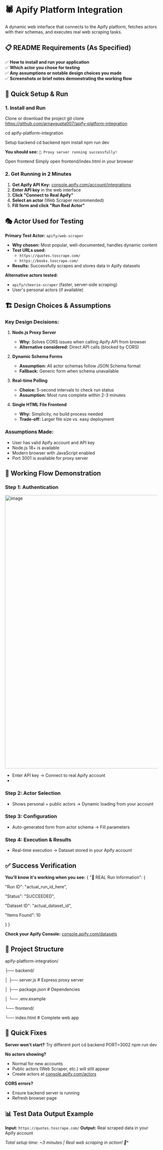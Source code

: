 # 🕷️ Apify Platform Integration

A dynamic web interface that connects to the Apify platform, fetches actors with their schemas, and executes real web scraping tasks.

## 📋 README Requirements (As Specified)

✅ **How to install and run your application**  
✅ **Which actor you chose for testing**  
✅ **Any assumptions or notable design choices you made**  
✅ **Screenshots or brief notes demonstrating the working flow**

## 🚀 Quick Setup & Run

### 1. Install and Run

Clone or download the project
git clone https://github.com/arnavgupta007/apify-platform-integration

cd apify-platform-integration

Setup backend
cd backend
npm install
npm run dev


**You should see:** `🎉 Proxy server running successfully!`

Open frontend
Simply open frontend/index.html in your browser


### 2. Get Running in 2 Minutes

1. **Get Apify API Key:** [console.apify.com/account/integrations](https://console.apify.com/account/integrations)
2. **Enter API key** in the web interface
3. **Click "Connect to Real Apify"**
4. **Select an actor** (Web Scraper recommended)
5. **Fill form and click "Run Real Actor"**

## 🎭 Actor Used for Testing

**Primary Test Actor:** `apify/web-scraper`
- **Why chosen:** Most popular, well-documented, handles dynamic content
- **Test URLs used:** 
  - `https://quotes.toscrape.com/`
  - `https://books.toscrape.com/`
- **Results:** Successfully scrapes and stores data in Apify datasets

**Alternative actors tested:**
- `apify/cheerio-scraper` (faster, server-side scraping)
- User's personal actors (if available)

## 🏗️ Design Choices & Assumptions

### Key Design Decisions:

1. **Node.js Proxy Server**
   - **Why:** Solves CORS issues when calling Apify API from browser
   - **Alternative considered:** Direct API calls (blocked by CORS)

2. **Dynamic Schema Forms**
   - **Assumption:** All actor schemas follow JSON Schema format
   - **Fallback:** Generic form when schema unavailable

3. **Real-time Polling**
   - **Choice:** 5-second intervals to check run status
   - **Assumption:** Most runs complete within 2-3 minutes

4. **Single HTML File Frontend**
   - **Why:** Simplicity, no build process needed
   - **Trade-off:** Larger file size vs. easy deployment

### Assumptions Made:

- User has valid Apify account and API key
- Node.js 18+ is available
- Modern browser with JavaScript enabled
- Port 3001 is available for proxy server

## 📸 Working Flow Demonstration

### Step 1: Authentication
<img width="1858" height="898" alt="image" src="https://github.com/user-attachments/assets/d7fb33f9-5512-4e53-bc81-f5b5809f7bba" />

- Enter API key → Connect to real Apify account
- 
### Step 2: Actor Selection
- Shows personal + public actors → Dynamic loading from your account

### Step 3: Configuration
- Auto-generated form from actor schema → Fill parameters

### Step 4: Execution & Results
- Real-time execution → Dataset stored in your Apify account

## ✅ Success Verification

**You'll know it's working when you see:**
{
"🎉 REAL Run Information": {

"Run ID": "actual_run_id_here",

"Status": "SUCCEEDED",

"Dataset ID": "actual_dataset_id",

"Items Found": 10

}
}

**Check your Apify Console:** [console.apify.com/datasets](https://console.apify.com/datasets)

## 🔧 Project Structure
apify-platform-integration/

├── backend/

│ ├── server.js # Express proxy server

│ ├── package.json # Dependencies

│ └── .env.example

└── frontend/

└── index.html # Complete web app

## 🐛 Quick Fixes


**Server won't start?**
Try different port
cd backend
PORT=3002 npm run dev

**No actors showing?**
- Normal for new accounts
- Public actors (Web Scraper, etc.) will still appear
- Create actors at [console.apify.com/actors](https://console.apify.com/actors)

**CORS errors?**
- Ensure backend server is running
- Refresh browser page

## 📊 Test Data Output Example

**Input:** `https://quotes.toscrape.com/`
**Output:** Real scraped data in your Apify account

*Total setup time: ~3 minutes | Real web scraping in action! 🚀**
